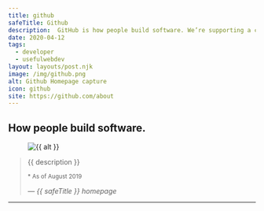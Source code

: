 ```yaml
---
title: github
safeTitle: Github
description:  GitHub is how people build software. We’re supporting a community where more than 40 million* people learn, share, and work together to build software.
date: 2020-04-12
tags:
  - developer
  - usefulwebdev
layout: layouts/post.njk
image: /img/github.png
alt: Github Homepage capture
icon: github
site: https://github.com/about
---
```


<div class="box">

## How people build software.

<figure class="image">
<img alt="{{ alt }}" src="{{ image }}">
</figure>

> {{ description }}
>
> <small>* As of August 2019</small>
>
> <cite>&mdash; {{ safeTitle }} homepage</cite>

</div>

---